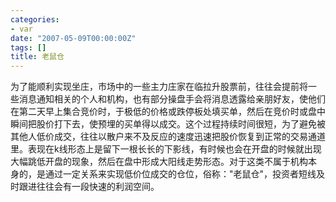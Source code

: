 ```yaml
---
categories:
- var
date: "2007-05-09T00:00:00Z"
tags: []
title: 老鼠仓
---
```


为了能顺利实现坐庄，市场中的一些主力庄家在临拉升股票前，往往会提前将一 些消息通知相关的个人和机构，也有部分操盘手会将消息透露给亲朋好友，使他们在第二天早上集合竞价时，于极低的价格或跌停板处填买单，然后在竞价时或盘中 瞬间把股价打下去，使预埋的买单得以成交。这个过程持续时间很短，为了避免被其他人低价成交，往往以散户来不及反应的速度迅速把股价恢复到正常的交易通道 里。表现在k线形态上是留下一根长长的下影线，有时候也会在开盘的时候就出现大幅跳低开盘的现象，然后在盘中形成大阳线走势形态。对于这类不属于机构本 身的，是通过一定关系来实现低价位成交的仓位，俗称："老鼠仓"，投资者短线及时跟进往往会有一段快速的利润空间。
